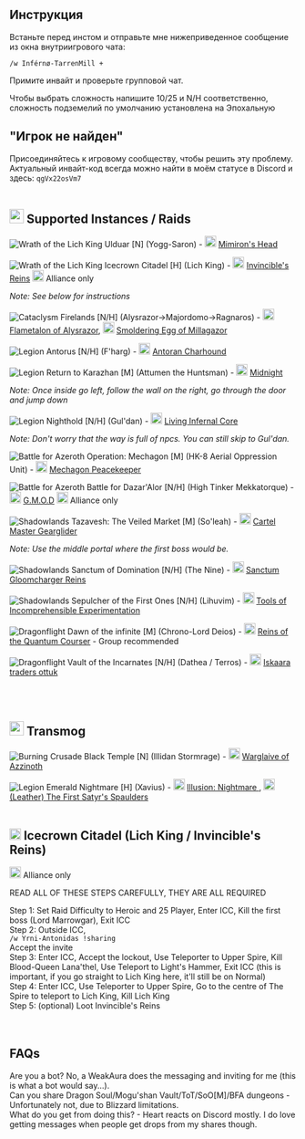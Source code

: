 
## Инструкция

Встаньте перед инстом и отправьте мне нижеприведенное сообщение из окна внутриигрового чата:

`/w Inférnø-TarrenMill +`

Примите инвайт и проверьте групповой чат.

Чтобы выбрать сложность напишите 10/25 и N/H соответственно, сложность подземелий по умолчанию установлена на Эпохальную

## "Игрок не найден"

Присоединяйтесь к игровому сообществу, чтобы решить эту проблему. Актуальный инвайт-код всегда можно найти в моём статусе в Discord и здесь: `qgVx22osVm7`
<br><br>



## <img src="https://github.com/user-attachments/assets/42d54c34-21f8-41d3-940f-328bc1a3e1c9" width="25" height="25"> **Supported Instances / Raids** 

![Wrath of the Lich King](https://wow.zamimg.com/images/icons/expansions/wotlk.gif) Ulduar [N] (Yogg-Saron) - <img src="https://wow.zamimg.com/images/wow/icons/large/inv_misc_enggizmos_03.jpg" width="20" height="20"> <a href="https://www.wowhead.com/item=45693/mimirons-head" target="_blank">Mimiron's Head</a>

![Wrath of the Lich King](https://wow.zamimg.com/images/icons/expansions/wotlk.gif) Icecrown Citadel [H] (Lich King) - <img src="https://wow.zamimg.com/images/wow/icons/large/spell_deathknight_summondeathcharger.jpg" width="20" height="20"> <a href="https://www.wowhead.com/wotlk/item=50818/invincibles-reins" target="_blank">Invincible's Reins</a>   <img src="https://warcraft.wiki.gg/images/6/60/AllianceLogo.png" width="20" height="20"> Alliance only

  *Note: See below for instructions*

![Cataclysm](https://wow.zamimg.com/images/icons/expansions/cata.gif) Firelands [N/H] (Alysrazor->Majordomo->Ragnaros) - <img src="https://wow.zamimg.com/images/wow/icons/large/ability_mount_fireravengodmount.jpg" width="20" height="20"> <a href="https://www.wowhead.com/item=71665/flametalon-of-alysrazor" target="_blank">Flametalon of Alysrazor</a>, <img src="https://wow.zamimg.com/images/wow/icons/large/inv_misc_orb_05.jpg" width="20" height="20"> <a href="https://www.wowhead.com/item=69224/smoldering-egg-of-millagazor" target="_blank">Smoldering Egg of Millagazor</a>

![Legion](https://wow.zamimg.com/images/icons/expansions/legion.png) Antorus [N/H] (F'harg) - <img src="https://wow.zamimg.com/images/wow/icons/large/inv_felhound3_shadow_fire.jpg" width="20" height="20"> <a href="https://www.wowhead.com/item=152816/antoran-charhound" target="_blank">Antoran Charhound</a>

![Legion](https://wow.zamimg.com/images/icons/expansions/legion.png) Return to Karazhan [M] (Attumen the Huntsman) - <img src="https://wow.zamimg.com/images/wow/icons/large/inv_skeletalwarhorse_black.jpg" width="20" height="20"> <a href="https://www.wowhead.com/item=142236/midnights-eternal-reins#dropped-by" target="_blank">Midnight</a>  

  *Note: Once inside go left, follow the wall on the right, go through the door and jump down*

![Legion](https://wow.zamimg.com/images/icons/expansions/legion.png) Nighthold [N/H] (Gul'dan) - <img src="https://wow.zamimg.com/images/wow/icons/large/inv_infernalmountgreen.jpg" width="20" height="20"> <a href="https://www.wowhead.com/item=137574/living-infernal-core" target="_blank">Living Infernal Core</a>

  *Note: Don't worry that the way is full of npcs. You can still skip to Gul'dan.*

![Battle for Azeroth](https://wow.zamimg.com/images/icons/expansions/bfa.png) Operation: Mechagon [M] (HK-8 Aerial Oppression Unit) - <img src="https://wow.zamimg.com/images/wow/icons/large/inv_mechagonspidertank_brass.jpg" width="20" height="20"> <a href="https://www.wowhead.com/item=168826/mechagon-peacekeeper" target="_blank">Mechagon Peacekeeper</a>

![Battle for Azeroth](https://wow.zamimg.com/images/icons/expansions/bfa.png) Battle for Dazar'Alor [N/H] (High Tinker Mekkatorque) - <img src="https://wow.zamimg.com/images/wow/icons/large/achievement_dungeon_coinoperatedcrowdpummeler.jpg" width="20" height="20"> <a href="https://www.wowhead.com/item=166518/g-m-o-d" target="_blank">G.M.O.D</a> <img src="https://warcraft.wiki.gg/images/6/60/AllianceLogo.png" width="20" height="20"> Alliance only

![Shadowlands](https://wow.zamimg.com/images/icons/expansions/sl.png) Tazavesh: The Veiled Market [M] (So'leah) - <img src="https://wow.zamimg.com/images/wow/icons/large/inv_brokermount_dark.jpg" width="20" height="20"> <a href="https://www.wowhead.com/item=186638/cartel-masters-gearglider" target="_blank">Cartel Master Gearglider</a>

  *Note: Use the middle portal where the first boss would be.*

![Shadowlands](https://wow.zamimg.com/images/icons/expansions/sl.png) Sanctum of Domination [N/H] (The Nine) - <img src="https://wow.zamimg.com/images/wow/icons/large/ability_mount_mawhorsespikes_purple.jpg" width="20" height="20"> <a href="https://www.wowhead.com/item=186656/sanctum-gloomchargers-reins" target="_blank">Sanctum Gloomcharger Reins</a>

![Shadowlands](https://wow.zamimg.com/images/icons/expansions/sl.png) Sepulcher of the First Ones [N/H] (Lihuvim) - <img src="https://wow.zamimg.com/images/wow/icons/large/trade_archaeology_hairpinsilvermalachite.jpg" width="20" height="20"> <a href="https://www.wowhead.com/item=189178/tools-of-incomprehensible-experimentation" target="_blank">Tools of Incomprehensible Experimentation</a>

![Dragonflight](https://wow.zamimg.com/images/icons/expansions/df.png) Dawn of the infinite [M] (Chrono-Lord Deios) - <img src="https://wow.zamimg.com/images/wow/icons/large/spell_tailor_mountspeedup01.jpg" width="20" height="20"> <a href="https://www.wowhead.com/item=208216/reins-of-the-quantum-courser#contains" target="_blank">Reins of the Quantum Courser</a> - Group recommended

![Dragonflight](https://wow.zamimg.com/images/icons/expansions/df.png) Vault of the Incarnates [N/H] (Dathea / Terros) - <img src="https://wow.zamimg.com/images/wow/icons/large/inv_riverotterlargemount01_black.jpg" width="20" height="20"> <a href="https://www.wowhead.com/item=198871/iskaara-traders-ottuk" target="_blank">Iskaara traders ottuk</a>

<br><br>
## <img src="https://github.com/user-attachments/assets/38f791a2-a6ac-4f8f-9c09-f3b4469e8c39" width="25" height="25"> **Transmog** 

![Burning Crusade](https://camo.githubusercontent.com/f61e2033425eae6d6df397f573b84576409297ca080f9892163b331f18e0eea2/68747470733a2f2f7374617469632e77696b69612e6e6f636f6f6b69652e6e65742f776f7770656469612f696d616765732f302f30652f42635f69636f6e2e6769662f7265766973696f6e2f6c61746573743f63623d3230313130323138313834373032) Black Temple [N] (Illidan Stormrage) - <img src="https://wow.zamimg.com/images/wow/icons/large/inv_weapon_glave_01.jpg" width="20" height="20"> <a href="https://www.wowhead.com/item=32837/warglaive-of-azzinoth" target="_blank">Warglaive of Azzinoth</a>

![Legion](https://wow.zamimg.com/images/icons/expansions/legion.png) Emerald Nightmare [H] (Xavius) - <img src="https://wow.zamimg.com/images/wow/icons/large/inv_inscription_weaponscroll03.jpg" width="20" height="20"> <a href="https://www.wowhead.com/item=138827/illusion-nightmare" target="_blank">Illusion: Nightmare </a>, <img src="https://wow.zamimg.com/images/wow/icons/large/inv_leather_pvpdruidgladiator_o_01shoulder.jpg" width="20" height="20"> <a href="https://www.wowhead.com/item=141006/the-first-satyrs-spaulders" target="_blank">(Leather) The First Satyr's Spaulders</a>
<br><br>
## <img src="https://warcraft.wiki.gg/images/6/60/AllianceLogo.png" width="20" height="20"> Icecrown Citadel (Lich King / Invincible's Reins)

<img src="https://warcraft.wiki.gg/images/6/60/AllianceLogo.png" width="20" height="20"> Alliance only

READ ALL OF THESE STEPS CAREFULLY, THEY ARE ALL REQUIRED

Step 1: Set Raid Difficulty to Heroic and 25 Player, Enter ICC, Kill the first boss (Lord Marrowgar), Exit ICC  
Step 2: Outside ICC,   
`/w Yrni-Antonidas !sharing`  
Accept the invite  
Step 3: Enter ICC, Accept the lockout, Use Teleporter to Upper Spire, Kill Blood-Queen Lana'thel, Use Teleport to Light's Hammer, Exit ICC (this is important, if you go straight to Lich King here, it'll still be on Normal)  
Step 4: Enter ICC, Use Teleporter to Upper Spire, Go to the centre of The Spire to teleport to Lich King, Kill Lich King  
Step 5: (optional) Loot Invincible's Reins  
<br><br>
## FAQs

Are you a bot? No, a WeakAura does the messaging and inviting for me (this is what a bot would say...).  
Can you share Dragon Soul/Mogu'shan Vault/ToT/SoO[M]/BFA dungeons - Unfortunately not, due to Blizzard limitations.  
What do you get from doing this? - Heart reacts on Discord mostly. I do love getting messages when people get drops from my shares though.  
